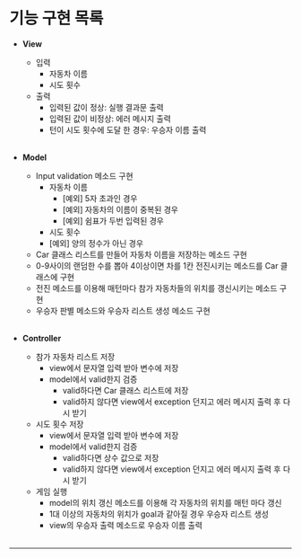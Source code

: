 # 기능 구현 목록

- **View**
    - 입력
       - 자동차 이름
       - 시도 횟수  
    - 출력    
       - 입력된 값이 정상: 실행 결과문 출력
       - 입력된 값이 비정상: 에러 메시지 출력   
       - 턴이 시도 횟수에 도달 한 경우: 우승자 이름 출력
    <br>
    
- **Model**
    - Input validation 메소드 구현  
       - 자동차 이름
         - [예외] 5자 초과인 경우
         - [예외] 자동차의 이름이 중복된 경우
         - [예외] 쉼표가 두번 입력된 경우
       - 시도 횟수
        - [예외] 양의 정수가 아닌 경우
    - Car 클래스 리스트를 만들어 자동차 이름을 저장하는 메소드 구현
    - 0-9사이의 랜덤한 수를 뽑아 4이상이면 차를 1칸 전진시키는 메소드를 Car 클래스에 구현
    - 전진 메소드를 이용해 매턴마다 참가 자동차들의 위치를 갱신시키는 메소드 구현
    - 우승자 판별 메소드와 우승자 리스트 생성 메소드 구현
    <br>
    
- **Controller**
    - 참가 자동차 리스트 저장
       - view에서 문자열 입력 받아 변수에 저장
       - model에서 valid한지 검증
            - valid하다면 Car 클래스 리스트에 저장
            - valid하지 않다면 view에서 exception 던지고 에러 메시지 출력 후 다시 받기
    - 시도 횟수 저장
        - view에서 문자열 입력 받아 변수에 저장
        - model에서 valid한지 검증
            - valid하다면 상수 값으로 저장
            - valid하지 않다면 view에서 exception 던지고 에러 메시지 출력 후 다시 받기
    - 게임 실행
        - model의 위치 갱신 메소드를 이용해 각 자동차의 위치를 매턴 마다 갱신
        - 1대 이상의 자동차의 위치가 goal과 같아질 경우 우승자 리스트 생성
        - view의 우승자 출력 메소드로 우승자 이름 출력
    <br>

---
